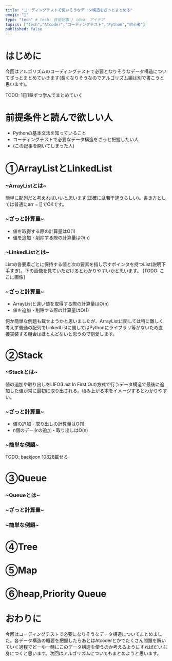```yaml
---
title: "コーディングテストで使いそうなデータ構造をざっとまとめる"
emoji: "🧐"
type: "tech" # tech: 技術記事 / idea: アイデア
topics: ["tech","Atcoder","コーディングテスト","Python","初心者"]
published: false
---
```

# はじめに
今回はアルゴリズムのコーディングテストで必要となりそうなデータ構造についてざっとまとめていきます(長くなりそうなのでアルゴリズム編は別で書こうと思います)。

TODO: 1日1章ずつ学んでまとめていく
# 前提条件と読んで欲しい人
- Pythonの基本文法を知っていること
- コーディングテストで必要なデータ構造をざっと把握したい人
- (この記事を開いてしまった人)
# ①ArrayListとLinkedList
### ~ArrayListとは~
簡単に配列だと考えればいいと思います(正確には若干違うらしい)。書き方としては普通にarr = []でOKです。
### ~ざっと計算量~
- 値を取得する際の計算量はO(1)
- 値を追加・削除する際の計算量はO(n)
### ~LinkedListとは~
Listの各要素ごとに保持する値と次の要素を指し示すポインタを持つList(説明下手すぎ)。下の画像を見ていただけるとわかりやすいかと思います。
[TODO: ここに画像]
### ~ざっと計算量~
- ArrayListと違い値を取得する際の計算量はO(n)
- 値を追加・削除する際の計算量はO(1)   

何か簡単な例題も載せようかと思いましたが、ArrayListに関しては特に難しく考えず普通の配列でLinkedListに関してはPythonにライブラリ等がないため直接実装する機会はほとんどないと思うので割愛します。
# ②Stack
### ~Stackとは~
値の追加や取り出しをLIFO(Last In First Out)方式で行うデータ構造で最後に追加した値が常に最初に取り出される。積み上がる本をイメージするとわかりやすい。
### ~ざっと計算量~
- 値の追加・取り出しの計算量はO(1)
- n個のデータの追加・取り出しはO(n)
### ~簡単な例題~
TODO: baekjoon 10828載せる
# ③Queue
### ~Queueとは~
### ~ざっと計算量~
### ~簡単な例題~
# ④Tree
# ⑤Map
# ⑥heap,Priority Queue
# おわりに
今回はコーディングテストで必要になりそうなデータ構造についてまとめました。各データ構造の概要を把握したらあとはAtcoderとかでたくさん問題を解いていく過程でどーゆー時にこのデータ構造を使うのか考えるようにすればだいぶ身につくと思います。次回はアルゴリズムについてもまとめようと思います。